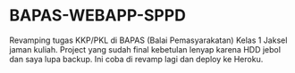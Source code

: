 # BAPAS-WEBAPP-SPPD
Revamping tugas KKP/PKL di BAPAS (Balai Pemasyarakatan) Kelas 1 Jaksel jaman kuliah. Project yang sudah final kebetulan lenyap karena HDD jebol dan saya lupa backup. Ini coba di revamp lagi dan deploy ke Heroku.

